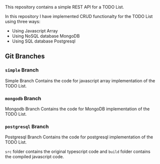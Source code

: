 This repository contains a simple REST API for a TODO List.

In this repository I have implemented CRUD functionalty for the TODO List using three ways:
- Using Javascript Array
- Using NoSQL database MongoDB
- Using SQL database Postgresql

## Git Branches

### `simple` Branch

Simple Branch Contains the code for javascript array implementation of the TODO List.

### `mongodb` Branch

Mongodb Branch Contains the code for MongoDB implementation of the TODO List.

### `postgresql` Branch

Postgresql Branch Contains the code for postgresql implementation of the TODO List.


`src` folder contains the original typescript code and `build` folder contains the compiled javascript code.